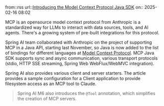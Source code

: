 from::rss
url::[Introducing the Model Context Protocol Java SDK](https://spring.io/blog/2025/02/14/mcp-java-sdk-released-2)
on:: 2025-02-16 08:02

MCP is an opensource model context protocol from Anthropic is a standardized way for LLMs to interact with data sources, tools, and AI agents. There's a growing system of pre-built integrations for this protocol.

Spring AI team collaborated with Anthropic on the project of supporting MCP in a Java API, starting last November, so Java is now added to the list of bindings for different languages at [Model Context Protocol](https://modelcontextprotocol.io). MCP Java SDK supports sync and async communication, various transport protocols (stdio, HTTP SSE streaming, Spring Web WebFlux/WebMVC integration).

Spring AI also provides various client and server starters. The article provides a sample configuration for a Client application to provide filesystem access as an MCP tool to Claude.

> Spring AI M6 also introduces the `@Tool` annotation, which simplifies the creation of MCP servers.

